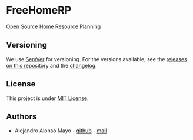 # FreeHomeRP

Open Source Home Resource Planning

## Versioning

We use [SemVer](http://semver.org/) for versioning.  For the versions available, see the [releases on this repository](https://github.com/AlejandroAM91/freehomerp/releases) and the [changelog](https://github.com/AlejandroAM91/freehomerp/blob/main/CHANGELOG.md).

## License

This project is under [MIT License](https://github.com/AlejandroAM91/freehomerp/blob/main/LICENSE).

## Authors

- Alejandro Alonso Mayo - [github](https://github.com/AlejandroAM91) - [mail](mailto:alejandroalonsomayo@gmail.com)
